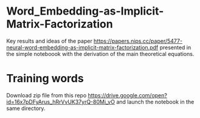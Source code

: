 # Word_Embedding-as-Implicit-Matrix-Factorization
Key results and ideas of the paper https://papers.nips.cc/paper/5477-neural-word-embedding-as-implicit-matrix-factorization.pdf presented in the simple noteboook with the derivation of the main theoretical equations.

# Training words
 Download zip file from this repo https://drive.google.com/open?id=16x7pDFyArus_hRrVvUK37yrQ-80Mi_vO and launch the notebook in the same directory.
